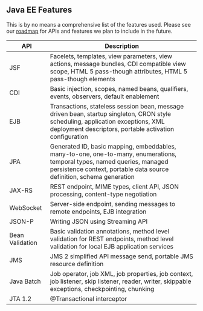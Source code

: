 ## Java EE Features

This is by no means a comprehensive list of the features used. Please see our [roadmap](https://github.com/J3E/cargo-tracker/issues) for APIs and features we plan to include in the future.

| API        | Description      | 
| ------------- | ------------- |
| JSF      | Facelets, templates, view parameters, view actions, message bundles, CDI compatible view scope, HTML 5 pass-though attributes, HTML 5 pass-though elements |
| CDI |  Basic injection, scopes, named beans, qualifiers, events, observers, default enablement | 
| EJB | Transactions, stateless session bean, message driven bean, startup singleton, CRON style scheduling, application exceptions, XML deployment descriptors, portable activation configuration |
| JPA | Generated ID, basic mapping, embeddables, many-to-one, one-to-many, enumerations, temporal types, named queries, managed persistence context, portable data source definition, schema generation |
| JAX-RS | REST endpoint, MIME types, client API, JSON processing, content-type negotiation |
| WebSocket | Server-side endpoint, sending messages to remote endpoints, EJB integration |
| JSON-P | Writing JSON using Streaming API |
| Bean Validation | Basic validation annotations, method level validation for REST endpoints, method level validation for local EJB application services |
| JMS | JMS 2 simplified API message send, portable JMS resource definition |
| Java Batch | Job operator, job XML, job properties, job context, job listener, skip listener, reader, writer, skippable exceptions, checkpointing, chunking |
| JTA 1.2 | @Transactional interceptor |

